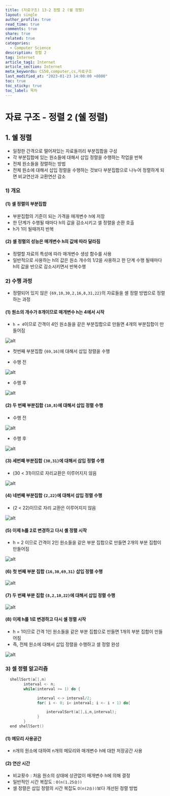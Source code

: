 ```yaml
---
title: (자료구조) 13-2 정렬 2 (쉘 정렬)
layout: single
author_profile: true
read_time: true
comments: true
share: true
related: true
categories:
  - Computer Science
description: 정렬 2
tag: Internet
article_tag1: Internet
article_section: Internet
meta_keywords: CS50,computer,cs,자료구조
last_modified_at: "2023-01-23 14:00:00 +0800"
toc: true
toc_sticky: true
toc_label: 목차
---
```


# 자료 구조 - 정렬 2 (쉘 정렬)

## 1. 쉘 정렬

- 일정한 간격으로 떨어져있는 자료들끼리 부분집합을 구성
- 각 부분집합에 있는 원소들에 대해서 삽입 정렬을 수행하는 작업을 반복
- 전체 원소들을 정렬하는 방법
- 전체 원소에 대해서 삽입 정렬을 수행하는 것보다 부분집합으로 나누어 정렬하게 되면 비교연산과 교환연산 감소

### 1) 개요

#### (1) 셀 정렬의 부분집합

- 부분집합의 기준이 되는 가격을 매개변수 h에 저장
- 한 단계가 수행될 때마다 h의 값을 감소시키고 셀 정렬을 순환 호출
- h가 1이 될때까지 반복

#### (2) 셀 정렬의 성능은 매개변수 h의 값에 따라 달라짐

- 정렬할 자료의 특성에 따라 매개변수 생성 함수를 사용
- 일반적으로 사용하는 h의 값은 원소 개수의 1/2을 사용하고 한 단계 수행 될때마다 h의 값을 반으로 감소시키면서 반복수행

### 2) 수행 과정

- 정렬되어 있지 않은 `{69,10,30,2,16,8,31,22}`의 자료들을 셸 정렬 방법으로 정렬하는 과정

#### (1) 원소의 개수가 8개이므로 매개변수 h는 4에서 시작

- `h = 4`이므로 간격이 4인 원소들을 같은 부분집합으로 만들면 4개의 부분집합이 만들어짐

![alt](/assets/images/post/ComputerStudy/749.png)

- 첫번째 부분집합 `{69,16]`에 대해서 삽입 정렬을 수행

- 수행 전

![alt](/assets/images/post/ComputerStudy/750.png)

- 수행 후

![alt](/assets/images/post/ComputerStudy/751.png)

#### (2) 두 번째 부분집합 `{10,8}`에 대해서 삽입 정렬 수행

- 수행 전

![alt](/assets/images/post/ComputerStudy/752.png)

- 수행 후

![alt](/assets/images/post/ComputerStudy/753.png)

#### (3) 세번째 부분집합 `{30,31}`에 대해서 삽입 정렬 수행

- (30 < 31)이므로 자리교환은 이루어지지 않음

![alt](/assets/images/post/ComputerStudy/754.png)

#### (4) 네번째 부분집합 `{2,22}`에 대해서 삽입 정렬 수행

- (2 < 22)이므로 자리 교환은 이루어지지 않음

![alt](/assets/images/post/ComputerStudy/755.png)

#### (5) 이제 h를 2로 변경하고 다시 셸 정렬 시작

- h = 2 이므로 간격이 2인 원소들을 같은 부분 집합으로 만들면 2개의 부분 집합이 만들어짐

![alt](/assets/images/post/ComputerStudy/756.png)

#### (6) 첫 번째 부분 집합 `{16,30,69,31}` 삽입 정렬 수행

![alt](/assets/images/post/ComputerStudy/757.png)

#### (7) 두 번째 부분 집합 `{8,2,10,22}`에 대해서 삽입 정렬 수행

![alt](/assets/images/post/ComputerStudy/758.png)

#### (8) 이제 h를 1로 변경하고 다시 셀 정렬 시작

- h = 1이므로 간격 1인 원소들을 같은 부분 집합으로 만들면 1개의 부분 집합이 만들어짐
- 즉, 전체 원소에 대해서 삽입 정렬을 수행하고 셀 정렬 완성

![alt](/assets/images/post/ComputerStudy/760.png)

### 3) 셀 정렬 알고리즘

```c
  shellSort(a[],n)
        interval <- n;
        while(interval >= 1) do {

              interval <-> interval/2;
              for( i <- 0; i< interval; i <- i + 1) do{

                  intervalSort(a[],i,n,interval);
              }
        }
  end shellSort()
```

#### (1) 메모리 사용공간

- n개의 원소에 대하여 n개의 메모리와 매개변수 h에 대한 저장공간 사용

#### (2) 연산 시간

- 비교횟수 : 처음 원소의 상태에 상관없이 매개변수 h에 의해 결정
- 일반적인 시간 복잡도 : `O(n(1.25승))`
- 셀 정렬은 삽입 정렬의 시간 복잡도 `O(n(2승))`보다 개선된 정렬 방법
